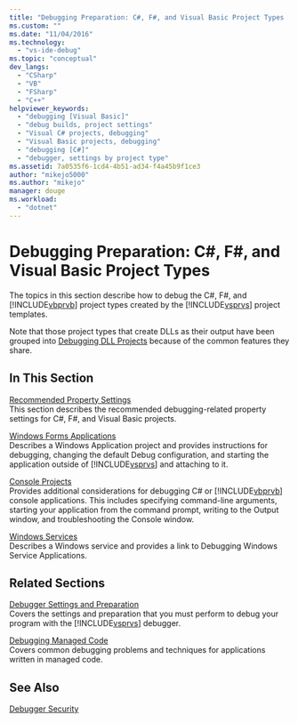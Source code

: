 ```yaml
---
title: "Debugging Preparation: C#, F#, and Visual Basic Project Types | Microsoft Docs"
ms.custom: ""
ms.date: "11/04/2016"
ms.technology: 
  - "vs-ide-debug"
ms.topic: "conceptual"
dev_langs: 
  - "CSharp"
  - "VB"
  - "FSharp"
  - "C++"
helpviewer_keywords: 
  - "debugging [Visual Basic]"
  - "debug builds, project settings"
  - "Visual C# projects, debugging"
  - "Visual Basic projects, debugging"
  - "debugging [C#]"
  - "debugger, settings by project type"
ms.assetid: 7a0535f6-1cd4-4b51-ad34-f4a45b9f1ce3
author: "mikejo5000"
ms.author: "mikejo"
manager: douge
ms.workload: 
  - "dotnet"
---
```

# Debugging Preparation: C#, F#, and Visual Basic Project Types
The topics in this section describe how to debug the C#, F#, and [!INCLUDE[vbprvb](../code-quality/includes/vbprvb_md.md)] project types created by the [!INCLUDE[vsprvs](../code-quality/includes/vsprvs_md.md)] project templates.  
  
 Note that those project types that create DLLs as their output have been grouped into [Debugging DLL Projects](../debugger/debugging-dll-projects.md) because of the common features they share.  
  
## In This Section  
 [Recommended Property Settings](../debugger/managed-debugging-recommended-property-settings.md)  
 This section describes the recommended debugging-related property settings for C#, F#, and Visual Basic projects.  
  
 [Windows Forms Applications](../debugger/debugging-preparation-windows-forms-applications.md)  
 Describes a Windows Application project and provides instructions for debugging, changing the default Debug configuration, and starting the application outside of [!INCLUDE[vsprvs](../code-quality/includes/vsprvs_md.md)] and attaching to it.  
  
 [Console Projects](../debugger/debugging-preparation-console-projects.md)  
 Provides additional considerations for debugging C# or [!INCLUDE[vbprvb](../code-quality/includes/vbprvb_md.md)] console applications. This includes specifying command-line arguments, starting your application from the command prompt, writing to the Output window, and troubleshooting the Console window.  
  
 [Windows Services](../debugger/debugging-preparation-windows-services.md)  
 Describes a Windows service and provides a link to Debugging Windows Service Applications.  
  
## Related Sections  
 [Debugger Settings and Preparation](../debugger/debugger-settings-and-preparation.md)  
 Covers the settings and preparation that you must perform to debug your program with the [!INCLUDE[vsprvs](../code-quality/includes/vsprvs_md.md)] debugger.  
  
 [Debugging Managed Code](../debugger/debugging-managed-code.md)  
 Covers common debugging problems and techniques for applications written in managed code.  
  
## See Also  
 [Debugger Security](../debugger/debugger-security.md)